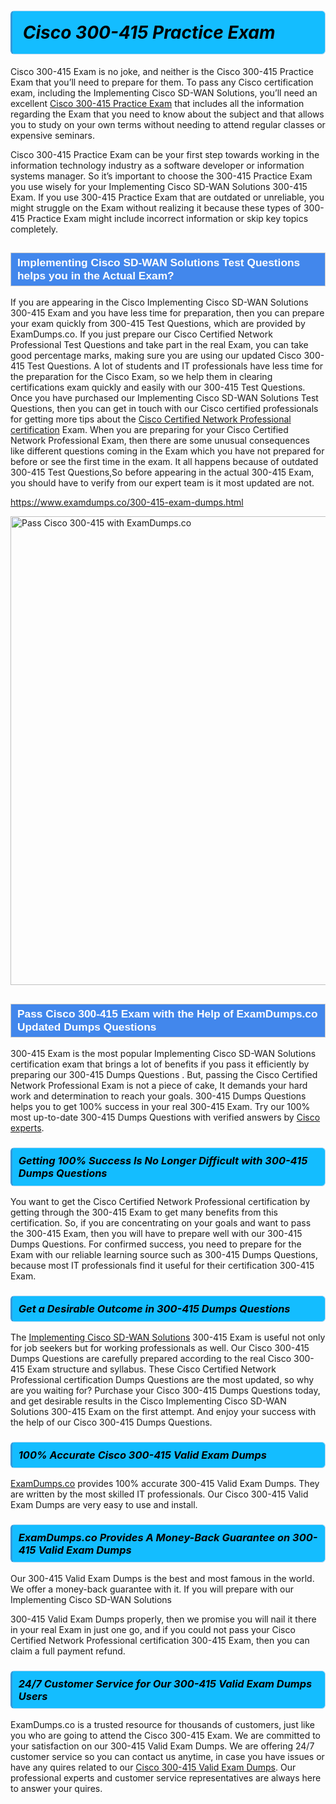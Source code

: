 <h1>                <strong><span style="display: block; color: #000000; background: #14BDFF; border: 0.5px solid #AED6F1; border-left: 3px solid #3498DB; padding: .6em; border-radius: 6px;">                     <em>Cisco 300-415 <span class="exam_variation">Practice Exam</span> </em>                </span></strong>            </h1>                        <p>Cisco 300-415 Exam is no joke, and neither is the Cisco 300-415 <span class="exam_variation">Practice Exam</span> that you’ll need to prepare for them. To pass any Cisco certification exam,             including the Implementing Cisco SD-WAN Solutions, you’ll need an excellent <a href="https://www.examdumps.co/300-415-exam-dumps.html">Cisco 300-415 <span class="exam_variation">Practice Exam</span></a> that includes             all the information regarding the Exam that you need to know about the subject and that allows you to study on your own terms             without needing to attend regular classes or expensive seminars.</p>                        <p>Cisco 300-415 <span class="exam_variation">Practice Exam</span> can be your first step towards working in the information technology industry as a software developer or             information systems manager. So it’s important to choose the 300-415 <span class="exam_variation">Practice Exam</span> you use wisely for your             Implementing Cisco SD-WAN Solutions 300-415 Exam. If you use 300-415 <span class="exam_variation">Practice Exam</span>             that are outdated or unreliable, you might struggle on the Exam without realizing it because these types of 300-415 <span class="exam_variation">Practice Exam</span>             might include incorrect information or skip key topics completely.</p>                        <h2 style="background: #4287ec; border: 1px solid #cccccc; padding: 5px 10px;">                <span style="color: #ffffff;">                    <span style="font-size: 11pt;">                        <span style="line-height: normal;">                            <span style="font-family: Calibri,sans-serif;">                                <strong>                                    <span style="font-size: 13.0pt;">Implementing Cisco SD-WAN Solutions <span class="exam_variation2">Test Questions</span> helps you in the Actual Exam?</span>                                </strong>                            </span>                        </span>                    </span>                </span>            </h2>                        <p>If you are appearing in the Cisco Implementing Cisco SD-WAN Solutions 300-415 Exam and             you have less time for preparation, then you can prepare your exam quickly from 300-415 <span class="exam_variation2">Test Questions</span>, which are provided by ExamDumps.co.             If you just prepare our Cisco Certified Network Professional <span class="exam_variation2">Test Questions</span> and take part in the real Exam, you can take good percentage marks, making sure you are             using our updated Cisco 300-415 <span class="exam_variation2">Test Questions</span>. A lot of students and IT professionals have less time for the preparation for the Cisco Exam,             so we help them in clearing certifications exam quickly and easily with our 300-415 <span class="exam_variation2">Test Questions</span>. Once you have purchased our             Implementing Cisco SD-WAN Solutions <span class="exam_variation2">Test Questions</span>, then you can get in touch with our             Cisco certified professionals for getting more tips about the <a href="https://www.examdumps.co/ccnp-exam-dumps.html">Cisco Certified Network Professional certification</a> Exam. When you are preparing for your              Cisco Certified Network Professional Exam, then there are some unusual consequences like different questions coming in the Exam which you have not prepared            for before or see the first time in the exam. It all happens because of outdated 300-415 <span class="exam_variation2">Test Questions</span>,So before appearing in the actual             300-415 Exam, you should have to verify from our expert team is it most updated are not.</p>                        <p><a href="https://www.examdumps.co/300-415-exam-dumps.html">https://www.examdumps.co/300-415-exam-dumps.html</a></p>                        <p><a href="https://www.examdumps.co/"><img src="https://www.examdumps.co//images/banners/big-sale-20-percent-discount-offer-examdumps.jpg" class="postImage" alt="Pass Cisco 300-415 with ExamDumps.co" width="750"></a></p>                            <h2 style="background: #4287ec; border: 1px solid #cccccc; padding: 5px 10px;">                <span style="color: #ffffff;">                    <span style="font-size: 11pt;">                        <span style="line-height: normal;">                            <span style="font-family: Calibri,sans-serif;">                                <strong>                                    <span style="font-size: 13.0pt;">Pass Cisco 300-415 Exam with the Help of ExamDumps.co Updated <span class="exam_variation3">Dumps Questions</span></span>                                </strong>                            </span>                        </span>                    </span>                </span>            </h2>                        <p>300-415 Exam is the most popular Implementing Cisco SD-WAN Solutions certification exam that brings a             lot of benefits if you pass it efficiently by preparing our 300-415 <span class="exam_variation3">Dumps Questions</span> . But, passing the Cisco Certified Network Professional Exam is not a piece of cake,             It demands your hard work and determination to reach your goals. 300-415 <span class="exam_variation3">Dumps Questions</span> helps you to get 100% success in your real 300-415 Exam.             Try our 100% most up-to-date 300-415 <span class="exam_variation3">Dumps Questions</span> with verified answers by <a href="https://www.examdumps.co/cisco-exam-dumps.html">Cisco experts</a>.</p>                        <h3>                <strong>                    <span style="display: block; color: #000000; background: #14BDFF; border: 0.5px solid #AED6F1; border-left: 3px solid #3498DB; padding: .6em; border-radius: 6px;">                        <em>Getting 100% Success Is No Longer Difficult with 300-415 <span class="exam_variation3">Dumps Questions</span></em>                    </span>                </strong>            </h3>                        <p>You want to get the Cisco Certified Network Professional certification by getting through the 300-415 Exam to get many benefits from this certification.             So, if you are concentrating on your goals and want to pass the 300-415 Exam, then you will have to prepare well with our 300-415 <span class="exam_variation3">Dumps Questions</span>.             For confirmed success, you need to prepare for the Exam with our reliable learning source such as 300-415 <span class="exam_variation3">Dumps Questions</span>, because most             IT professionals find it useful for their certification 300-415 Exam.</p>                        <h3>                <strong>                    <span style="display: block; color: #000000; background: #14BDFF; border: 0.5px solid #AED6F1; border-left: 3px solid #3498DB; padding: .6em; border-radius: 6px;">                        <em>Get a Desirable Outcome in 300-415 <span class="exam_variation3">Dumps Questions</span></em>                    </span>                </strong>            </h3>                        <p>The <a href="https://www.examdumps.co/300-415-exam-dumps.html">Implementing Cisco SD-WAN Solutions</a> 300-415 Exam is useful not only for job seekers but             for working professionals as well. Our Cisco 300-415 <span class="exam_variation3">Dumps Questions</span> are carefully prepared according to the real Cisco 300-415 Exam structure and syllabus.             These Cisco Certified Network Professional certification <span class="exam_variation3">Dumps Questions</span> are the most updated, so why are you waiting for? Purchase your Cisco 300-415 <span class="exam_variation3">Dumps Questions</span> today,             and get desirable results in the Cisco Implementing Cisco SD-WAN Solutions 300-415 Exam on the first attempt.             And enjoy your success with the help of our Cisco 300-415 <span class="exam_variation3">Dumps Questions</span>.</p>                        <h3>                <strong>                    <span style="display: block; color: #000000; background: #14BDFF; border: 0.5px solid #AED6F1; border-left: 3px solid #3498DB; padding: .6em; border-radius: 6px;">                        <em>100% Accurate Cisco 300-415 <span class="exam_variation4">Valid Exam Dumps</span></em>                    </span>                </strong>            </h3>                        <p><a href="https://www.examdumps.co/">ExamDumps.co</a> provides 100% accurate 300-415 <span class="exam_variation4">Valid Exam Dumps</span>. They are written by the most skilled IT professionals.             Our Cisco 300-415 <span class="exam_variation4">Valid Exam Dumps</span> are very easy to use and install.</p>                        <h3>                <strong>                    <span style="display: block; color: #000000; background: #14BDFF; border: 0.5px solid #AED6F1; border-left: 3px solid #3498DB; padding: .6em; border-radius: 6px;">                        <em>ExamDumps.co Provides A Money-Back Guarantee on  300-415 <span class="exam_variation4">Valid Exam Dumps</span></em>                    </span>                </strong>            </h3>                        <p>Our 300-415 <span class="exam_variation4">Valid Exam Dumps</span> is the best and most famous in the world. We offer a money-back guarantee with it.             If you will prepare with our Implementing Cisco SD-WAN Solutions</p>            <p>300-415 <span class="exam_variation4">Valid Exam Dumps</span> properly, then we promise you will nail it there in your real Exam in just one go, and             if you could not pass your Cisco Certified Network Professional certification 300-415 Exam, then you can claim a full payment refund.</p>                        <h3>                <strong>                    <span style="display: block; color: #000000; background: #14BDFF; border: 0.5px solid #AED6F1; border-left: 3px solid #3498DB; padding: .6em; border-radius: 6px;">                        <em>24/7 Customer Service for Our 300-415 <span class="exam_variation4">Valid Exam Dumps</span> Users</em>                    </span>                </strong>            </h3>                        <p>ExamDumps.co is a trusted resource for thousands of customers, just like you who are going to attend the Cisco 300-415 Exam.             We are committed to your satisfaction on our 300-415 <span class="exam_variation4">Valid Exam Dumps</span>. We are offering 24/7 customer service so you can contact us anytime,             in case you have issues or have any quires related to our <a href="https://www.examdumps.co/300-415-exam-dumps.html">Cisco 300-415 <span class="exam_variation4">Valid Exam Dumps</span></a>. Our professional experts and customer service             representatives are always here to answer your quires.</p>                    
